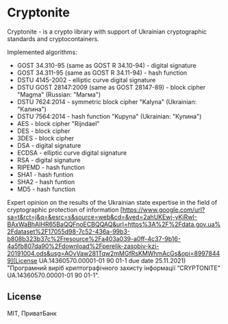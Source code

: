 # Сryptonite

Сryptonite - is a crypto library with support of Ukrainian cryptographic standards and cryptocontainers.

Implemented algorithms:

* GOST 34.310-95 (same as GOST R 34.10-94) - digital signature
* GOST 34.311-95 (same as GOST R 34.11-94) - hash function
* DSTU 4145-2002 - elliptic curve digital signature
* DSTU GOST 28147:2009 (same as GOST 28147-89) - block cipher "Magma" (Russian: "Магма")
* DSTU 7624:2014 - symmetric block cipher "Kalyna" (Ukrainian: "Калина")
* DSTU 7564:2014 - hash function "Kupyna" (Ukrainian: "Купина")
* AES - block cipher "Rijndael"
* DES - block cipher
* 3DES - block cipher
* DSA - digital signature
* ECDSA - elliptic curve digital signature
* RSA - digital signature
* RIPEMD - hash function
* SHA1 - hash funtion
* SHA2 - hash funtion
* MD5 - hash function

Expert opinion on the results of the Ukrainian state expertise in the field of cryptographic protection
of information [https://www.google.com/url?sa=t&rct=j&q=&esrc=s&source=web&cd=&ved=2ahUKEwj-yKjRwI-BAxWaBhAIHR65BaQQFnoECBQQAQ&url=https%3A%2F%2Fdata.gov.ua%2Fdataset%2F17055d98-7c52-436a-99b3-b808b323b37c%2Fresource%2Fa403a039-a0ff-4c37-9b16-4a5fb807da90%2Fdownload%2Fperelik-zasobiv-kzi-20191004.ods&usg=AOvVaw281Tqw2mMGfRsKMWhmAcGs&opi=89978449](License UA.14360570.00001-01 90 01-1 due date 25.11.2021)
"Програмний виріб криптографічного захисту інформації “CRYPTONITE” UA.14360570.00001-01 90 01-1".

License
-------

MIT, ПриватБанк

